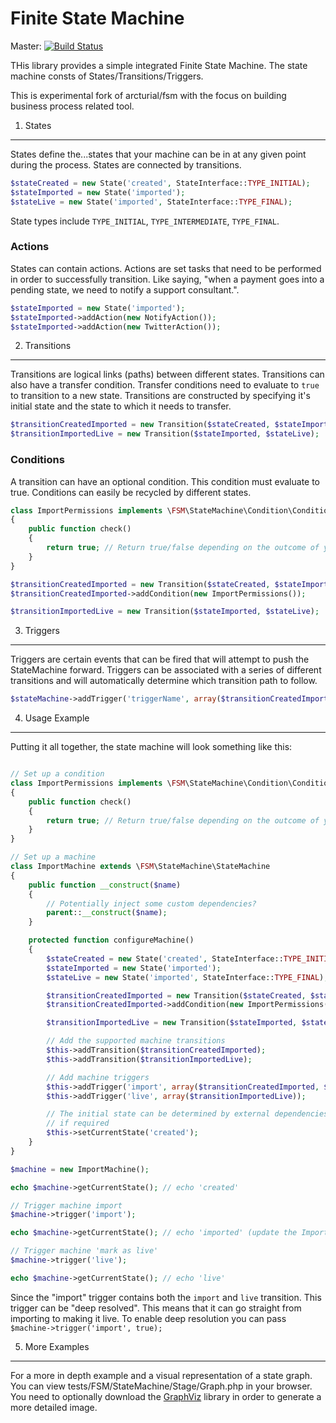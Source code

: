 Finite State Machine
====================

Master: [![Build Status](https://secure.travis-ci.org/arcturial/fsm.png?branch=master)](http://travis-ci.org/arcturial/fsm)

THis library provides a simple integrated Finite State Machine. The state machine consts of States/Transitions/Triggers.

This is experimental fork of arcturial/fsm with the focus on building business process related tool.

1. States
---------

States define the...states that your machine can be in at any given point during the process. States are connected by transitions.

``` php
$stateCreated = new State('created', StateInterface::TYPE_INITIAL);
$stateImported = new State('imported');
$stateLive = new State('imported', StateInterface::TYPE_FINAL);
```

State types include `TYPE_INITIAL`, `TYPE_INTERMEDIATE`, `TYPE_FINAL`.

### Actions

States can contain actions. Actions are set tasks that need to be performed in order to successfully transition. Like saying, "when a payment goes
into a pending state, we need to notify a support consultant.".

``` php
$stateImported = new State('imported');
$stateImported->addAction(new NotifyAction());
$stateImported->addAction(new TwitterAction());
```

2. Transitions
--------------

Transitions are logical links (paths) between different states. Transitions can also have a transfer condition. Transfer conditions
need to evaluate to `true` to transition to a new state. Transitions are constructed by specifying it's initial state and the state to
which it needs to transfer.

``` php
$transitionCreatedImported = new Transition($stateCreated, $stateImported);
$transitionImportedLive = new Transition($stateImported, $stateLive);
```

### Conditions

A transition can have an optional condition. This condition must evaluate to true. Conditions can easily be recycled by different states.

``` php
class ImportPermissions implements \FSM\StateMachine\Condition\ConditionInterface
{
    public function check()
    {
        return true; // Return true/false depending on the outcome of your condition
    }
}

$transitionCreatedImported = new Transition($stateCreated, $stateImported);
$transitionCreatedImported->addCondition(new ImportPermissions());

$transitionImportedLive = new Transition($stateImported, $stateLive);
```

3. Triggers
-----------

Triggers are certain events that can be fired that will attempt to push the StateMachine forward. Triggers can be associated with
a series of different transitions and will automatically determine which transition path to follow.

``` php
$stateMachine->addTrigger('triggerName', array($transitionCreatedImported, $transitionImportedLive));
```

4. Usage Example
----------------

Putting it all together, the state machine will look something like this:

``` php

// Set up a condition
class ImportPermissions implements \FSM\StateMachine\Condition\ConditionInterface
{
    public function check()
    {
        return true; // Return true/false depending on the outcome of your condition
    }
}

// Set up a machine
class ImportMachine extends \FSM\StateMachine\StateMachine
{
    public function __construct($name)
    {
        // Potentially inject some custom dependencies?
        parent::__construct($name);
    }

    protected function configureMachine()
    {
        $stateCreated = new State('created', StateInterface::TYPE_INITIAL);
        $stateImported = new State('imported');
        $stateLive = new State('imported', StateInterface::TYPE_FINAL);

        $transitionCreatedImported = new Transition($stateCreated, $stateImported);
        $transitionCreatedImported->addCondition(new ImportPermissions());

        $transitionImportedLive = new Transition($stateImported, $stateLive);

        // Add the supported machine transitions
        $this->addTransition($transitionCreatedImported);
        $this->addTransition($transitionImportedLive);

        // Add machine triggers
        $this->addTrigger('import', array($transitionCreatedImported, $transitionImportedLive));
        $this->addTrigger('live', array($transitionImportedLive));

        // The initial state can be determined by external dependencies
        // if required
        $this->setCurrentState('created');
    }
}

$machine = new ImportMachine();

echo $machine->getCurrentState(); // echo 'created'

// Trigger machine import
$machine->trigger('import');

echo $machine->getCurrentState(); // echo 'imported' (update the ImportPermissions return to false will echo 'created')

// Trigger machine 'mark as live'
$machine->trigger('live');

echo $machine->getCurrentState(); // echo 'live'

```

Since the "import" trigger contains both the `import` and `live` transition. This trigger can be "deep resolved". This means
that it can go straight from importing to making it live. To enable deep resolution you can pass `$machine->trigger('import', true);`


5. More Examples
----------------

For a more in depth example and a visual representation of a state graph. You can view tests/FSM/StateMachine/Stage/Graph.php in your browser. You need to
optionally download the [GraphViz](http://www.graphviz.org/) library in order to generate a more detailed image.